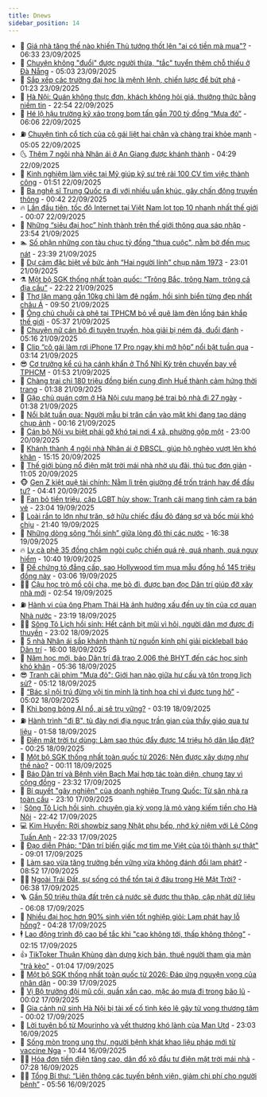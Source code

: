 ```yaml
---
title: Dnews
sidebar_position: 14
---
```


<!-- dantri-dnews:START -->
- 🤠 [Giá nhà tăng thế nào khiến Thủ tướng thốt lên &quot;ai có tiền mà mua&quot;?](https://dantri.com.vn/bat-dong-san/gia-nha-tang-the-nao-khien-thu-tuong-thot-len-ai-co-tien-ma-mua-20250923120356551.htm) - 06:33 23/09/2025
- 🌈 [Chuyện không &quot;đuổi&quot; được người thừa, &quot;tắc&quot; tuyển thêm chỗ thiếu ở Đà Nẵng](https://dantri.com.vn/noi-vu/chuyen-khong-duoi-duoc-nguoi-thua-tac-tuyen-them-cho-thieu-o-da-nang-20250922213612291.htm) - 05:03 23/09/2025
- 🐎 [Sắp xếp các trường đại học là mệnh lệnh, chiến lược để bứt phá](https://dantri.com.vn/giao-duc/sap-xep-cac-truong-dai-hoc-la-menh-lenh-chien-luoc-de-but-pha-20250923080141277.htm) - 01:23 23/09/2025
- 👹 [Hà Nội: Quán không thực đơn, khách không hỏi giá, thưởng thức bằng niềm tin](https://dantri.com.vn/du-lich/ha-noi-quan-khong-thuc-don-khach-khong-hoi-gia-thuong-thuc-bang-niem-tin-20250922170012330.htm) - 22:54 22/09/2025
- 🫶 [Hé lộ hậu trường kỹ xảo trong bom tấn gần 700 tỷ đồng “Mưa đỏ”](https://dantri.com.vn/giai-tri/he-lo-hau-truong-ky-xao-trong-bom-tan-gan-700-ty-dong-mua-do-20250922113434861.htm) - 06:06 22/09/2025
- ⛽️ [Chuyện tình cổ tích của cô gái liệt hai chân và chàng trai khỏe mạnh](https://dantri.com.vn/doi-song/chuyen-tinh-co-tich-cua-co-gai-liet-hai-chan-va-chang-trai-khoe-manh-20250918083331088.htm) - 05:05 22/09/2025
- 🌜 [Thêm 7 ngôi nhà Nhân ái ở An Giang được khánh thành](https://dantri.com.vn/tam-long-nhan-ai/them-7-ngoi-nha-nhan-ai-o-an-giang-duoc-khanh-thanh-20250922080941169.htm) - 04:29 22/09/2025
- 💪 [Kinh nghiệm làm việc tại Mỹ giúp kỹ sư trẻ rải 100 CV tìm việc thành công](https://dantri.com.vn/lao-dong-viec-lam/kinh-nghiem-lam-viec-tai-my-giup-ky-su-tre-rai-100-cv-tim-viec-thanh-cong-20250922014217877.htm) - 01:51 22/09/2025
- 🎊 [Ba nghệ sĩ Trung Quốc ra đi với nhiều uẩn khúc, gây chấn động truyền thông](https://dantri.com.vn/giai-tri/ba-nghe-si-trung-quoc-ra-di-voi-nhieu-uan-khuc-gay-chan-dong-truyen-thong-20250921115353747.htm) - 00:42 22/09/2025
- 🔥 [Lần đầu tiên, tốc độ Internet tại Việt Nam lọt top 10 nhanh nhất thế giới](https://dantri.com.vn/cong-nghe/lan-dau-tien-toc-do-internet-tai-viet-nam-lot-top-10-nhanh-nhat-the-gioi-20250922034628137.htm) - 00:07 22/09/2025
- 👀 [Những “siêu đại học” hình thành trên thế giới thông qua sáp nhập](https://dantri.com.vn/the-gioi/nhung-sieu-dai-hoc-hinh-thanh-tren-the-gioi-thong-qua-sap-nhap-20250920092442290.htm) - 23:54 21/09/2025
- 🏊 [Số phận những con tàu chục tỷ đồng &quot;thua cuộc&quot;, nằm bờ đến mục nát](https://dantri.com.vn/thoi-su/so-phan-nhung-con-tau-chuc-ty-dong-thua-cuoc-nam-bo-den-muc-nat-20250918092919538.htm) - 23:39 21/09/2025
- 🥸 [Dự cảm đặc biệt về bức ảnh “Hai người lính” chụp năm 1973](https://dantri.com.vn/doi-song/du-cam-dac-biet-ve-buc-anh-hai-nguoi-linh-chup-nam-1973-20250918100719405.htm) - 23:01 21/09/2025
- ⚗️ [Một bộ SGK thống nhất toàn quốc: “Trông Bắc, trông Nam, trông cả địa cầu”](https://dantri.com.vn/giao-duc/mot-bo-sgk-thong-nhat-toan-quoc-trong-bac-trong-nam-trong-ca-dia-cau-20250922000027375.htm) - 22:22 21/09/2025
- 🐲 [Thợ lặn mang gần 10kg chì làm đê ngầm, hồi sinh biển từng đẹp nhất châu Á](https://dantri.com.vn/thoi-su/tho-lan-mang-gan-10kg-chi-lam-de-ngam-hoi-sinh-bien-tung-dep-nhat-chau-a-20250921125135574.htm) - 09:50 21/09/2025
- 🌁 [Ông chủ chuỗi cà phê tại TPHCM bỏ về quê làm đèn lồng bán khắp thế giới](https://dantri.com.vn/lao-dong-viec-lam/ong-chu-chuoi-ca-phe-tai-tphcm-bo-ve-que-lam-den-long-ban-khap-the-gioi-20250920105008460.htm) - 05:37 21/09/2025
- 🧐 [Chuyện nữ cán bộ đi tuyên truyền, hòa giải bị ném đá, đuổi đánh](https://dantri.com.vn/noi-vu/chuyen-nu-can-bo-di-tuyen-truyen-hoa-giai-bi-nem-da-duoi-danh-20250917125125912.htm) - 05:16 21/09/2025
- 👹 [Clip “cô gái làm rơi iPhone 17 Pro ngay khi mở hộp” nổi bật tuần qua](https://dantri.com.vn/cong-nghe/clip-co-gai-lam-roi-iphone-17-pro-ngay-khi-mo-hop-noi-bat-tuan-qua-20250921074311127.htm) - 03:14 21/09/2025
- 😎 [Cơ trưởng kể cú hạ cánh khẩn ở Thổ Nhĩ Kỳ trên chuyến bay về TPHCM](https://dantri.com.vn/thoi-su/co-truong-ke-cu-ha-canh-khan-o-tho-nhi-ky-tren-chuyen-bay-ve-tphcm-20250920133015922.htm) - 01:53 21/09/2025
- 🤭 [Chàng trai chi 180 triệu đồng biến cung đình Huế thành cảm hứng thời trang](https://dantri.com.vn/giai-tri/chang-trai-chi-180-trieu-dong-bien-cung-dinh-hue-thanh-cam-hung-thoi-trang-20250917171351983.htm) - 01:38 21/09/2025
- 🦣 [Gặp chủ quán cơm ở Hà Nội cưu mang bé trai bỏ nhà đi 27 ngày](https://dantri.com.vn/doi-song/gap-chu-quan-com-o-ha-noi-cuu-mang-be-trai-bo-nha-di-27-ngay-20250920092217394.htm) - 01:38 21/09/2025
- 🙉 [Nổi bật tuần qua: Người mẫu bị trăn cắn vào mặt khi đang tạo dáng chụp ảnh](https://dantri.com.vn/khoa-hoc/noi-bat-tuan-qua-nguoi-mau-bi-tran-can-vao-mat-khi-dang-tao-dang-chup-anh-20250921045346014.htm) - 00:16 21/09/2025
- 🗽 [Cán bộ Nội vụ biệt phái gỡ khó tại nơi 4 xã, phường gộp một](https://dantri.com.vn/noi-vu/can-bo-noi-vu-biet-phai-go-kho-tai-noi-4-xa-phuong-gop-mot-20250920121051657.htm) - 23:00 20/09/2025
- 🐻 [Khánh thành 4 ngôi nhà Nhân ái ở ĐBSCL, giúp hộ nghèo vượt lên khó khăn](https://dantri.com.vn/tam-long-nhan-ai/khanh-thanh-4-ngoi-nha-nhan-ai-o-dbscl-giup-ho-ngheo-vuot-len-kho-khan-20250920102144913.htm) - 15:15 20/09/2025
- 🫣 [Thế giới bùng nổ điện mặt trời mái nhà nhờ ưu đãi, thủ tục đơn giản](https://dantri.com.vn/kinh-doanh/the-gioi-bung-no-dien-mat-troi-mai-nha-nho-uu-dai-thu-tuc-don-gian-20250919133740626.htm) - 11:05 20/09/2025
- 🐵 [Gen Z kiệt quệ tài chính: Nằm lì trên giường để trốn tránh hay để đầu tư?](https://dantri.com.vn/kinh-doanh/gen-z-kiet-que-tai-chinh-nam-li-tren-giuong-de-tron-tranh-hay-de-dau-tu-20250919223146983.htm) - 04:41 20/09/2025
- 🥷 [Fan bỏ tiền triệu, cặp LGBT hủy show: Tranh cãi mang tình cảm ra bán vé](https://dantri.com.vn/giai-tri/fan-bo-tien-trieu-cap-lgbt-huy-show-tranh-cai-mang-tinh-cam-ra-ban-ve-20250917095304306.htm) - 23:04 19/09/2025
- 🐻 [Loài rắn to lớn như trăn, sở hữu chiếc đầu đỏ đáng sợ và bốc mùi khó chịu](https://dantri.com.vn/khoa-hoc/loai-ran-to-lon-nhu-tran-so-huu-chiec-dau-do-dang-so-va-boc-mui-kho-chiu-20250920043423470.htm) - 21:40 19/09/2025
- 🥸 [Những dòng sông “hồi sinh” giữa lòng đô thị các nước](https://dantri.com.vn/the-gioi/nhung-dong-song-hoi-sinh-giua-long-do-thi-cac-nuoc-20250919200246215.htm) - 16:38 19/09/2025
- 🔥 [Ly cà phê 35 đồng châm ngòi cuộc chiến quá rẻ, quá nhanh, quá nguy hiểm](https://dantri.com.vn/kinh-doanh/ly-ca-phe-35-dong-cham-ngoi-cuoc-chien-qua-re-qua-nhanh-qua-nguy-hiem-20250919170732052.htm) - 10:40 19/09/2025
- 🥰 [Để chứng tỏ đẳng cấp, sao Hollywood tìm mua mẫu đồng hồ 145 triệu đồng này](https://dantri.com.vn/giai-tri/de-chung-to-dang-cap-sao-hollywood-tim-mua-mau-dong-ho-145-trieu-dong-nay-20250831091228176.htm) - 03:06 19/09/2025
- 👨‍🏫 [Cậu học trò mồ côi cha, mẹ bỏ đi, được bạn đọc Dân trí giúp đỡ xây nhà mới](https://dantri.com.vn/tam-long-nhan-ai/cau-hoc-tro-mo-coi-cha-me-bo-di-duoc-ban-doc-dan-tri-giup-do-xay-nha-moi-20250918144534969.htm) - 02:54 19/09/2025
- ⛽️ [Hành vi của ông Phạm Thái Hà ảnh hưởng xấu đến uy tín của cơ quan Nhà nước](https://dantri.com.vn/phap-luat/hanh-vi-cua-ong-pham-thai-ha-anh-huong-xau-den-uy-tin-cua-co-quan-nha-nuoc-20250918183349847.htm) - 23:19 18/09/2025
- 🧑‍💻 [Sông Tô Lịch hồi sinh: Hết cảnh bịt mũi vì hôi, người dân mơ được đi thuyền](https://dantri.com.vn/doi-song/song-to-lich-hoi-sinh-het-canh-bit-mui-vi-hoi-nguoi-dan-mo-duoc-di-thuyen-20250917181820994.htm) - 23:02 18/09/2025
- 💪 [5 nhà Nhân ái sắp khánh thành từ nguồn kinh phí giải pickleball báo Dân trí](https://dantri.com.vn/tam-long-nhan-ai/5-nha-nhan-ai-sap-khanh-thanh-tu-nguon-kinh-phi-giai-pickleball-bao-dan-tri-20250919000027471.htm) - 16:00 18/09/2025
- 🔭 [Năm học mới, báo Dân trí đã trao 2.006 thẻ BHYT đến các học sinh khó khăn](https://dantri.com.vn/tam-long-nhan-ai/nam-hoc-moi-bao-dan-tri-da-trao-2006-the-bhyt-den-cac-hoc-sinh-kho-khan-20250918003103812.htm) - 05:36 18/09/2025
- 😎 [Tranh cãi phim &quot;Mưa đỏ&quot;: Giới hạn nào giữa hư cấu và tôn trọng lịch sử?](https://dantri.com.vn/giai-tri/tranh-cai-phim-mua-do-gioi-han-nao-giua-hu-cau-va-ton-trong-lich-su-20250918102420156.htm) - 05:12 18/09/2025
- 🦩 [“Bác sĩ nội trú đừng vội tin mình là tinh hoa chỉ vì được tung hô”](https://dantri.com.vn/suc-khoe/bac-si-noi-tru-dung-voi-tin-minh-la-tinh-hoa-chi-vi-duoc-tung-ho-20250916155245486.htm) - 05:02 18/09/2025
- 🐻 [Khi bong bóng AI nổ, ai sẽ trụ vững?](https://dantri.com.vn/kinh-doanh/khi-bong-bong-ai-no-ai-se-tru-vung-20250917084848979.htm) - 03:19 18/09/2025
- ⛽️ [Hành trình &quot;đi B&quot;, tù đày nơi địa ngục trần gian của thầy giáo qua tư liệu](https://dantri.com.vn/lao-dong-viec-lam/hanh-trinh-di-b-tu-day-noi-dia-nguc-tran-gian-cua-thay-giao-qua-tu-lieu-20250917210013583.htm) - 01:58 18/09/2025
- 📝 [Điện mặt trời tự dùng: Làm sao thúc đẩy được 14 triệu hộ dân lắp đặt?](https://dantri.com.vn/kinh-doanh/dien-mat-troi-tu-dung-lam-sao-thuc-day-duoc-14-trieu-ho-dan-lap-dat-20250917192344136.htm) - 00:25 18/09/2025
- 💯 [Một bộ SGK thống nhất toàn quốc từ 2026: Nên được xây dựng như thế nào?](https://dantri.com.vn/giao-duc/mot-bo-sgk-thong-nhat-toan-quoc-tu-2026-nen-duoc-xay-dung-nhu-the-nao-20250918065651695.htm) - 00:11 18/09/2025
- 🤠 [Báo Dân trí và Bệnh viện Bạch Mai hợp tác toàn diện, chung tay vì cộng đồng](https://dantri.com.vn/suc-khoe/bao-dan-tri-va-benh-vien-bach-mai-hop-tac-toan-dien-chung-tay-vi-cong-dong-20250918060924350.htm) - 23:32 17/09/2025
- 🧐 [Bí quyết &quot;gây nghiện&quot; của doanh nghiệp Trung Quốc: Từ sân nhà ra toàn cầu](https://dantri.com.vn/kinh-doanh/bi-quyet-gay-nghien-cua-doanh-nghiep-trung-quoc-tu-san-nha-ra-toan-cau-20250917095822924.htm) - 23:10 17/09/2025
- 🕯 [Sông Tô Lịch hồi sinh, chuyên gia kỳ vọng là mỏ vàng kiếm tiền cho Hà Nội](https://dantri.com.vn/du-lich/song-to-lich-hoi-sinh-chuyen-gia-ky-vong-la-mo-vang-kiem-tien-cho-ha-noi-20250916214744284.htm) - 22:42 17/09/2025
- 💻 [Kim Huyền: Rời showbiz sang Nhật phụ bếp, nhớ kỷ niệm với Lê Công Tuấn Anh](https://dantri.com.vn/giai-tri/kim-huyen-roi-showbiz-sang-nhat-phu-bep-nho-ky-niem-voi-le-cong-tuan-anh-20250804163639275.htm) - 22:33 17/09/2025
- 🌋 [Đạo diễn Pháp: &quot;Dân trí biến giấc mơ tìm mẹ Việt của tôi thành sự thật&quot;](https://dantri.com.vn/doi-song/dao-dien-phap-dan-tri-bien-giac-mo-tim-me-viet-cua-toi-thanh-su-that-20250917143150025.htm) - 09:01 17/09/2025
- 🤖 [Làm sao vừa tăng trưởng bền vững vừa không đánh đổi lạm phát?](https://dantri.com.vn/kinh-doanh/lam-sao-vua-tang-truong-ben-vung-vua-khong-danh-doi-lam-phat-20250917094924650.htm) - 08:52 17/09/2025
- 🧑‍💻 [Ngoài Trái Đất, sự sống có thể tồn tại ở đâu trong Hệ Mặt Trời?](https://dantri.com.vn/khoa-hoc/ngoai-trai-dat-su-song-co-the-ton-tai-o-dau-trong-he-mat-troi-20250917122135484.htm) - 06:38 17/09/2025
- 🪜 [Gần 50 triệu thửa đất trên cả nước sẽ được thu thập, cập nhật dữ liệu](https://dantri.com.vn/thoi-su/gan-50-trieu-thua-dat-tren-ca-nuoc-se-duoc-thu-thap-cap-nhat-du-lieu-20250917114903211.htm) - 06:08 17/09/2025
- 🚀 [Nhiều đại học hơn 90% sinh viên tốt nghiệp giỏi: Lạm phát hay lỗ hổng?](https://dantri.com.vn/giao-duc/nhieu-dai-hoc-hon-90-sinh-vien-tot-nghiep-gioi-lam-phat-hay-lo-hong-20250917105346336.htm) - 04:28 17/09/2025
- 🕴 [Lao động trình độ cao bế tắc khi &quot;cao không tới, thấp không thông&quot;](https://dantri.com.vn/lao-dong-viec-lam/lao-dong-trinh-do-cao-be-tac-khi-cao-khong-toi-thap-khong-thong-20250916160924510.htm) - 02:15 17/09/2025
- 👍 [TikToker Thuận Khùng dàn dựng kịch bản, thuê người tham gia màn &quot;trả kèo&quot;](https://dantri.com.vn/phap-luat/tiktoker-thuan-khung-dan-dung-kich-ban-thue-nguoi-tham-gia-man-tra-keo-20250917000816606.htm) - 01:04 17/09/2025
- 🥳 [Một bộ SGK thống nhất toàn quốc từ 2026: Đáp ứng nguyện vọng của nhân dân](https://dantri.com.vn/giao-duc/mot-bo-sgk-thong-nhat-toan-quoc-tu-2026-dap-ung-nguyen-vong-cua-nhan-dan-20250917070744574.htm) - 00:39 17/09/2025
- 🥳 [Vị Bộ trưởng đội mũ cối, quần xắn cao, mặc áo mưa đi trong bão lũ](https://dantri.com.vn/thoi-su/vi-bo-truong-doi-mu-coi-quan-xan-cao-mac-ao-mua-di-trong-bao-lu-20250917064545954.htm) - 00:02 17/09/2025
- 🦩 [Gia cảnh nữ sinh Hà Nội bị tài xế cố tình kéo lê gây tử vong thương tâm](https://dantri.com.vn/doi-song/gia-canh-nu-sinh-ha-noi-bi-tai-xe-co-tinh-keo-le-gay-tu-vong-thuong-tam-20250916235050723.htm) - 00:02 17/09/2025
- 🗽 [Lời tuyên bố từ Mourinho và vết thương khó lành của Man Utd](https://dantri.com.vn/the-thao/loi-tuyen-bo-tu-mourinho-va-vet-thuong-kho-lanh-cua-man-utd-20250917024421864.htm) - 23:03 16/09/2025
- 🤖 [Sống mòn trong ung thư, người bệnh khát khao liệu pháp mới từ vaccine Nga](https://dantri.com.vn/suc-khoe/song-mon-trong-ung-thu-nguoi-benh-khat-khao-lieu-phap-moi-tu-vaccine-nga-20250916113625640.htm) - 10:44 16/09/2025
- 🧑‍🏫 [Hóa đơn tiền điện tăng cao, dân đổ xô đầu tư điện mặt trời mái nhà](https://dantri.com.vn/kinh-doanh/hoa-don-tien-dien-tang-cao-dan-do-xo-dau-tu-dien-mat-troi-mai-nha-20250915113804508.htm) - 07:28 16/09/2025
- 👨‍🏫 [Tổng Bí thư: “Liên thông các tuyến bệnh viện, giảm chi phí cho người bệnh”](https://dantri.com.vn/thoi-su/tong-bi-thu-lien-thong-cac-tuyen-benh-vien-giam-chi-phi-cho-nguoi-benh-20250916122102390.htm) - 05:56 16/09/2025<!-- dantri-dnews:END -->
